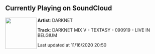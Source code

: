 ## Currently Playing on SoundCloud

[<img align="left" width="100" src="https://i1.sndcdn.com/artworks-iLvjJBgyLPuTDiNy-qGSbXQ-t50x50.jpg">](https://soundcloud.com/enterthedarknet/textasy-090919-live-in-belgium)

**Artist**: DARKNET 

**Track**: DARKNET MIX V - TEXTASY - 090919 - LIVE IN BELGIUM

Last updated at 11/16/2020 20:50
